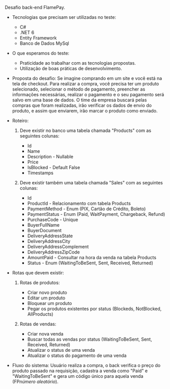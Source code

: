 Desafio back-end FlamePay.

- Tecnologias que precisam ser utilizadas no teste:
  - C#
  - .NET 6
  - Entity Framework
  - Banco de Dados MySql

- O que esperamos do teste:
  - Praticidade ao trabalhar com as tecnologias propostas.
  - Utilização de boas práticas de desenvolvimento.

- Proposta do desafio:
Se imagine comprando em um site e você está na tela de checkout. Para realizar a compra, você precisa ter um produto selecionado, selecionar o método de pagamento, preencher as informações necessárias, realizar o pagamento e o seu pagamento será salvo em uma base de dados.
O time da empresa buscará pelas compras que foram realizadas, irão verificar os dados de envio do produto, e assim que enviarem, irão marcar o produto como enviado.

- Roteiro:
  1. Deve existir no banco uma tabela chamada "Products" com as seguintes colunas:
     - Id
     - Name
     - Description - Nullable
     - Price
     - IsBlocked - Default False
     - Timestamps
     
  2. Deve existir também uma tabela chamada "Sales" com as seguintes colunas:
     - Id
     - ProductId - Relacionamento com tabela Products
     - PaymentMethod - Enum (PIX, Cartão de Crédito, Boleto)
     - PaymentStatus - Enum (Paid, WaitPayment, Chargeback, Refund)
     - PurchaseCode - Unique
     - BuyerFullName
     - BuyerDocument
     - DeliveryAddressState
     - DeliveryAddressCity
     - DeliveryAddressComplement
     - DeliveryAddressZipCode
     - AmountPaid - Consultar na hora da venda na tabela Products
     - Status - Enum (WaitingToBeSent, Sent, Received, Returned)

- Rotas que devem existir:
  1. Rotas de produtos:
     - Criar novo produto
     - Editar um produto
     - Bloquear um produto
     - Pegar os produtos existentes por status (Blockeds, NotBlocked, AllProducts)

  2. Rotas de vendas:
     - Criar nova venda
     - Buscar todas as vendas por status (WaitingToBeSent, Sent, Received, Returned)
     - Atualizar o status de uma venda
     - Atualizar o status do pagamento de uma venda

- Fluxo do sistema:
  Usuário realiza a compra, o back verifica o preço do produto passado na requisição, cadastra a venda como "Paid" e "WaitingToBeSent" e gera um código único para aquela venda (FP*número aleatório*).
